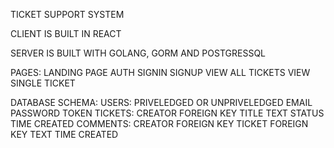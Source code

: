 TICKET SUPPORT SYSTEM

CLIENT IS BUILT IN REACT

SERVER IS BUILT WITH GOLANG, GORM AND POSTGRESSQL

PAGES:
    LANDING PAGE
    AUTH
        SIGNIN
        SIGNUP
    VIEW ALL TICKETS
    VIEW SINGLE TICKET

DATABASE SCHEMA:
    USERS:
        PRIVELEDGED OR UNPRIVELEDGED
        EMAIL
        PASSWORD
        TOKEN
    TICKETS:
        CREATOR FOREIGN KEY
        TITLE
        TEXT
        STATUS
        TIME CREATED
    COMMENTS:
        CREATOR FOREIGN KEY
        TICKET FOREIGN KEY
        TEXT
        TIME CREATED



